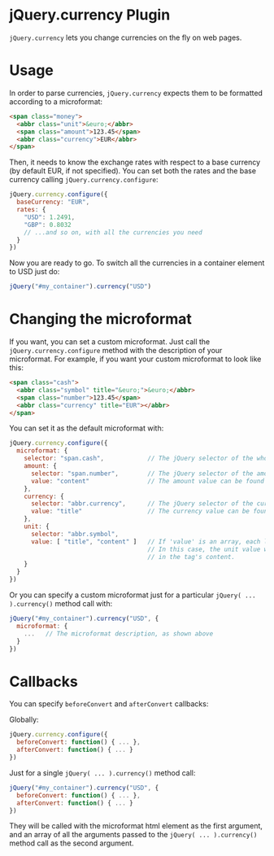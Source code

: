 jQuery.currency Plugin
======================

`jQuery.currency` lets you change currencies on the fly on web pages.


Usage
=====

In order to parse currencies, `jQuery.currency` expects them to be formatted according to a microformat:

```html
<span class="money">
  <abbr class="unit">&euro;</abbr>
  <span class="amount">123.45</span>
  <abbr class="currency">EUR</abbr>
</span>
```

Then, it needs to know the exchange rates with respect to a base currency (by default EUR, if not specified). You can set both the rates and the base currency calling `jQuery.currency.configure`:

```javascript
jQuery.currency.configure({
  baseCurrency: "EUR",
  rates: {
    "USD": 1.2491,
    "GBP": 0.8032
    // ...and so on, with all the currencies you need
  }
})
```

Now you are ready to go. To switch all the currencies in a container element to USD just do:

```javascript
jQuery("#my_container").currency("USD")
```


Changing the microformat
========================

If you want, you can set a custom microformat. Just call the `jQuery.currency.configure` method with the description of your microformat.
For example, if you want your custom microformat to look like this:

```html
<span class="cash">
  <abbr class="symbol" title="&euro;">&euro;</abbr>
  <span class="number">123.45</span>
  <abbr class="currency" title="EUR"></abbr>
</span>
```

You can set it as the default microformat with:

```javascript
jQuery.currency.configure({
  microformat: {
    selector: "span.cash",            // The jQuery selector of the whole microformat
    amount: {
      selector: "span.number",        // The jQuery selector of the amount field
      value: "content"                // The amount value can be found in the tag's content
    },
    currency: {
      selector: "abbr.currency",      // The jQuery selector of the currency field
      value: "title"                  // The currency value can be found in the tag's title attribute
    },
    unit: {
      selector: "abbr.symbol",
      value: [ "title", "content" ]   // If 'value' is an array, each location in the array is searched in order.
                                      // In this case, the unit value will be looked for in the title attribute first, then
                                      // in the tag's content.
    }
  }
})
```

Or you can specify a custom microformat just for a particular `jQuery( ... ).currency()` method call with:

```javascript
jQuery("#my_container").currency("USD", {
  microformat: {
    ...   // The microformat description, as shown above
  }
})
```

Callbacks
=========

You can specify `beforeConvert` and `afterConvert` callbacks:

Globally:

```javascript
jQuery.currency.configure({
  beforeConvert: function() { ... },
  afterConvert: function() { ... }
})
```

Just for a single `jQuery( ... ).currency()` method call:

```javascript
jQuery("#my_container").currency("USD", {
  beforeConvert: function() { ... },
  afterConvert: function() { ... }
})
```

They will be called with the microformat html element as the first argument, and an array of all the arguments passed to the `jQuery( ... ).currency()` method call as the second argument.
